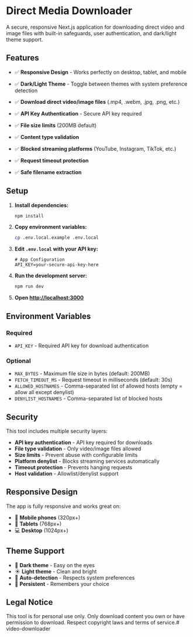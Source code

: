 # Direct Media Downloader

A secure, responsive Next.js application for downloading direct video and image files with built-in safeguards, user authentication, and dark/light theme support.

## Features

- ✅ **Responsive Design** - Works perfectly on desktop, tablet, and mobile
- ✅ **Dark/Light Theme** - Toggle between themes with system preference detection

- ✅ **Download direct video/image files** (.mp4, .webm, .jpg, .png, etc.)
- ✅ **API Key Authentication** - Secure API key required
- ✅ **File size limits** (200MB default)
- ✅ **Content type validation**
- ✅ **Blocked streaming platforms** (YouTube, Instagram, TikTok, etc.)
- ✅ **Request timeout protection**
- ✅ **Safe filename extraction**

## Setup

1. **Install dependencies:**
   ```bash
   npm install
   ```

2. **Copy environment variables:**
   ```bash
   cp .env.local.example .env.local
   ```

3. **Edit `.env.local` with your API key:**
   ```env
   # App Configuration
   API_KEY=your-secure-api-key-here
   ```

4. **Run the development server:**
   ```bash
   npm run dev
   ```

5. **Open [http://localhost:3000](http://localhost:3000)**

## Environment Variables

### Required
- `API_KEY` - Required API key for download authentication

### Optional
- `MAX_BYTES` - Maximum file size in bytes (default: 200MB)
- `FETCH_TIMEOUT_MS` - Request timeout in milliseconds (default: 30s)
- `ALLOWED_HOSTNAMES` - Comma-separated list of allowed hosts (empty = allow all except denylist)
- `DENYLIST_HOSTNAMES` - Comma-separated list of blocked hosts

## Security

This tool includes multiple security layers:

- **API key authentication** - API key required for downloads
- **File type validation** - Only video/image files allowed
- **Size limits** - Prevent abuse with configurable limits
- **Platform denylist** - Blocks streaming services automatically
- **Timeout protection** - Prevents hanging requests
- **Host validation** - Allowlist/denylist support

## Responsive Design

The app is fully responsive and works great on:
- 📱 **Mobile phones** (320px+)
- 📱 **Tablets** (768px+)
- 💻 **Desktop** (1024px+)

## Theme Support

- 🌙 **Dark theme** - Easy on the eyes
- ☀️ **Light theme** - Clean and bright
- 🔄 **Auto-detection** - Respects system preferences
- 💾 **Persistent** - Remembers your choice

## Legal Notice

This tool is for personal use only. Only download content you own or have permission to download. Respect copyright laws and terms of service.# video-downloader
